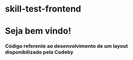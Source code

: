 # skill-test-frontend

<h1>Seja bem vindo!</h1>

<h3>Código referente ao desenvolvimento de um layout disponibilizado pela Codeby</h3>
